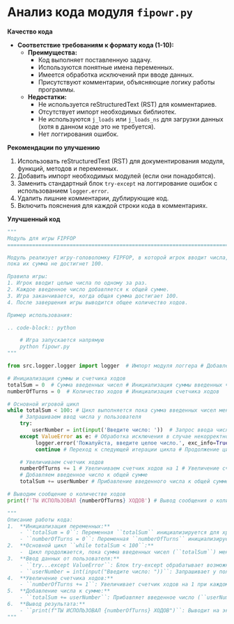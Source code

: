 # Анализ кода модуля `fipowr.py`

**Качество кода**
-   **Соответствие требованиям к формату кода (1-10):**
    -   **Преимущества:**
        -   Код выполняет поставленную задачу.
        -   Используются понятные имена переменных.
        -   Имеется обработка исключений при вводе данных.
        -   Присутствуют комментарии, объясняющие логику работы программы.
    -   **Недостатки:**
        -   Не используется reStructuredText (RST) для комментариев.
        -   Отсутствует импорт необходимых библиотек.
        -   Не используются `j_loads` или `j_loads_ns` для загрузки данных (хотя в данном коде это не требуется).
        -   Нет логгирования ошибок.

**Рекомендации по улучшению**

1.  Использовать reStructuredText (RST) для документирования модуля, функций, методов и переменных.
2.  Добавить импорт необходимых модулей (если они понадобятся).
3.  Заменить стандартный блок `try-except` на логгирование ошибок с использованием `logger.error`.
4.  Удалить лишние комментарии, дублирующие код.
5.  Включить пояснения для каждой строки кода в комментариях.

**Улучшенный код**

```python
"""
Модуль для игры FIPFOP
=========================================================================================

Модуль реализует игру-головоломку FIPFOP, в которой игрок вводит числа,
пока их сумма не достигнет 100.

Правила игры:
1. Игрок вводит целые числа по одному за раз.
2. Каждое введенное число добавляется к общей сумме.
3. Игра заканчивается, когда общая сумма достигает 100.
4. После завершения игры выводится общее количество ходов.

Пример использования:

.. code-block:: python

    # Игра запускается напрямую
    python fipowr.py
"""

from src.logger.logger import logger  # Импорт модуля логгера # Добавлен импорт логгера

# Инициализация суммы и счетчика ходов
totalSum = 0  # Сумма введенных чисел # Инициализация суммы введенных чисел
numberOfTurns = 0  # Количество ходов # Инициализация счетчика ходов

# Основной игровой цикл
while totalSum < 100: # Цикл выполняется пока сумма введенных чисел меньше 100
    # Запрашиваем ввод числа у пользователя
    try:
        userNumber = int(input('Введите число: '))  # Запрос ввода числа от пользователя # Пользователь вводит число и преобразуется в целое
    except ValueError as e: # Обработка исключения в случае некорректного ввода
         logger.error('Пожалуйста, введите целое число.', exc_info=True) # Логирование ошибки при некорректном вводе # Вывод сообщения об ошибке, если пользователь ввел не целое число
         continue # Переход к следующей итерации цикла # Продолжение цикла если ввод не корректный

    # Увеличиваем счетчик ходов
    numberOfTurns += 1 # Увеличиваем счетчик ходов на 1 # Увеличение счетчика ходов
    # Добавляем введенное число к общей сумме
    totalSum += userNumber # Прибавление введенного числа к общей сумме # Добавление числа к общей сумме

# Выводим сообщение о количестве ходов
print(f'ТЫ ИСПОЛЬЗОВАЛ {numberOfTurns} ХОДОВ') # Вывод сообщения о количестве ходов # Вывод количества ходов после завершения игры

"""
Описание работы кода:
1.  **Инициализация переменных:**
    - ``totalSum = 0``: Переменная ``totalSum`` инициализируется для хранения суммы введенных чисел, начиная с 0.
    - ``numberOfTurns = 0``: Переменная ``numberOfTurns`` инициализируется для подсчета количества ходов, начиная с 0.
2.  **Основной цикл ``while totalSum < 100``:**
    -  Цикл продолжается, пока сумма введенных чисел (``totalSum``) меньше 100.
3.  **Ввод данных от пользователя:**
    - ``try...except ValueError``: Блок try-except обрабатывает возможные ошибки ввода. Если пользователь введет не целое число, ошибка записывается в лог.
    - ``userNumber = int(input("Введите число: "))``: Запрашивает у пользователя ввод числа и преобразует его в целое число, сохраняя результат в переменной ``userNumber``.
4.  **Увеличение счетчика ходов:**
    - ``numberOfTurns += 1``: Увеличивает счетчик ходов на 1 при каждом витке цикла.
5.  **Добавление числа к сумме:**
    - ``totalSum += userNumber``: Прибавляет введенное число (``userNumber``) к общей сумме (``totalSum``).
6.  **Вывод результата:**
    - ``print(f"ТЫ ИСПОЛЬЗОВАЛ {numberOfTurns} ХОДОВ")``: Выводит на экран сообщение о том, сколько ходов было сделано, когда сумма чисел достигла 100 или больше.
"""
```
